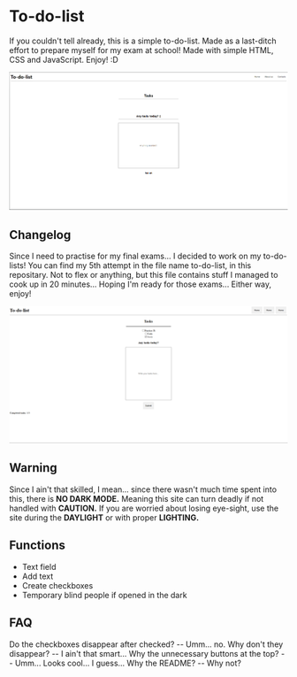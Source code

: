 # To-do-list
If you couldn't tell already, this is a simple to-do-list.
Made as a last-ditch effort to prepare myself for my exam at school!
Made with simple HTML, CSS and JavaScript.
Enjoy! :D

![Image showcasing the wonderful website.](https://github.com/RomanSeps/To-do-list/blob/main/To-do-list.png)

## Changelog
Since I need to practise for my final exams... I decided to work on my to-do-lists!
You can find my 5th attempt in the file name to-do-list, in this repositary.
Not to flex or anything, but this file contains stuff I managed to cook up in 20 minutes...
Hoping I'm ready for those exams...
Either way, enjoy!

![Image showcasing the NEW version of the website.](To-do-list02.png)

## Warning
Since I ain't that skilled, I mean... since there wasn't much time spent into this, there is **NO DARK MODE.**
Meaning this site can turn deadly if not handled with **CAUTION.**
If you are worried about losing eye-sight, use the site during the **DAYLIGHT** or with proper **LIGHTING.**

## Functions
- Text field
- Add text
- Create checkboxes
- Temporary blind people if opened in the dark

## FAQ
Do the checkboxes disappear after checked? -- Umm... no.
Why don't they disappear? -- I ain't that smart...
Why the unnecessary buttons at the top? -- Umm... Looks cool... I guess...
Why the README? -- Why not?
